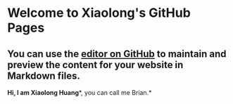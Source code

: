 # Welcome to Xiaolong's GitHub Pages

## You can use the [editor on GitHub](https://github.com/xilohuang/xilohuang.github.io/edit/main/index.md) to maintain and preview the content for your website in Markdown files.

**Hi, I am Xiaolong Huang***, you can call me Brian.*


